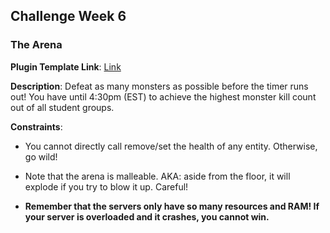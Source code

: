 ## Challenge Week 6

### The Arena

**Plugin Template Link**: [Link](https://drive.google.com/uc?export=download&id=1DUjskpqAUasOb8lXZYNwLhi9kQ13nZIU)

**Description**: Defeat as many monsters as possible before the timer runs out! You have until 4:30pm (EST) to achieve the highest monster kill count out of all student groups.

**Constraints**:

* You cannot directly call remove/set the health of any entity. Otherwise, go wild!

* Note that the arena is malleable. AKA: aside from the floor, it will explode if you try to blow it up. Careful!

* **Remember that the servers only have so many resources and RAM! If your server is overloaded and it crashes, you cannot win.**